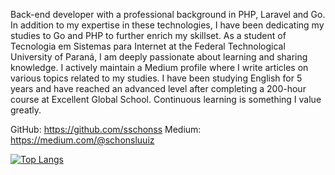 Back-end developer with a professional background in PHP, Laravel and Go. In addition to my expertise in these technologies, I have been dedicating my studies to Go and PHP to further enrich my skillset. As a student of Tecnologia em Sistemas para Internet at the Federal Technological University of Paraná, I am deeply passionate about learning and sharing knowledge. I actively maintain a Medium profile where I write articles on various topics related to my studies. I have been studying English for 5 years and have reached an advanced level after completing a 200-hour course at Excellent Global School. Continuous learning is something I value greatly.

GitHub: https://github.com/sschonss
Medium: https://medium.com/@schonsluuiz

[![Top Langs](https://github-readme-stats.vercel.app/api/top-langs/?username=sschonss&layout=compact)](https://github.com/sschonss/github-readme-stats)
